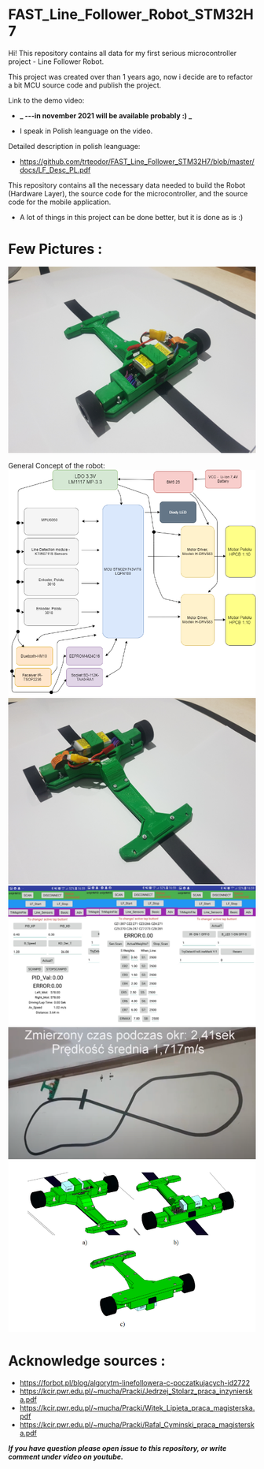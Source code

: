 # FAST_Line_Follower_Robot_STM32H7
Hi!
This repository contains all data for my first serious microcontroller project - Line Follower Robot.

This project was created over than 1 years ago, now i decide are to refactor a bit MCU source code and publish the project.

Link to the demo video: 
* **_ ---in november 2021 will be available probably :) _**

* I speak in Polish leanguage on the video.

Detailed description in polish leanguage:

* https://github.com/trteodor/FAST_Line_Follower_STM32H7/blob/master/docs/LF_Desc_PL.pdf

This repository contains all the necessary data needed to build the Robot (Hardware Layer), the source code for the microcontroller, and the source code for the mobile application.

* A lot of things in this project can be done better, but it is done as is :)

# Few Pictures :
![RobotPic1](https://github.com/trteodor/FAST_Line_Follower_STM32H7/blob/master/Pictures/20210125_161132.jpg)

General Concept of the robot:
![Gen Concept](https://github.com/trteodor/FAST_Line_Follower_STM32H7/blob/master/Pictures/General%20Concept%20of%20LF_v5.png)
![RobotPic2](https://github.com/trteodor/FAST_Line_Follower_STM32H7/blob/master/Pictures/20210125_161158.jpg)
![MobileApp](https://github.com/trteodor/FAST_Line_Follower_STM32H7/blob/master/Pictures/MobileApp.jpg)
![NaTorze](https://github.com/trteodor/FAST_Line_Follower_STM32H7/blob/master/Pictures/NaTorze.PNG)
![3D_ModelPicture](https://github.com/trteodor/FAST_Line_Follower_STM32H7/blob/master/Pictures/3dModelPicturee.PNG)

# Acknowledge sources :
* https://forbot.pl/blog/algorytm-linefollowera-c-poczatkujacych-id2722
* https://kcir.pwr.edu.pl/~mucha/Pracki/Jedrzej_Stolarz_praca_inzynierska.pdf
* https://kcir.pwr.edu.pl/~mucha/Pracki/Witek_Lipieta_praca_magisterska.pdf
* https://kcir.pwr.edu.pl/~mucha/Pracki/Rafal_Cyminski_praca_magisterska.pdf

**_If you have question please open issue to this repository, or write comment under video on youtube._**
